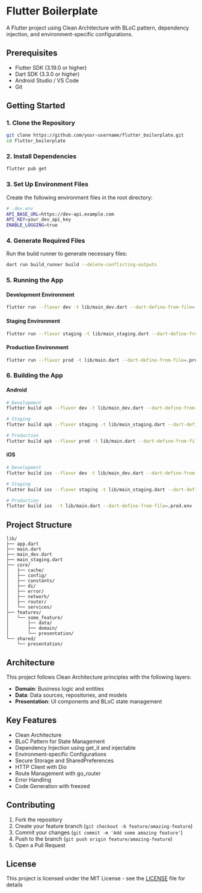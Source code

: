 # Flutter Boilerplate

A Flutter project using Clean Architecture with BLoC pattern, dependency injection, and environment-specific configurations.

## Prerequisites

- Flutter SDK (3.19.0 or higher)
- Dart SDK (3.3.0 or higher)
- Android Studio / VS Code
- Git

## Getting Started

### 1. Clone the Repository

```bash
git clone https://github.com/your-username/flutter_boilerplate.git
cd flutter_boilerplate
```

### 2. Install Dependencies

```bash
flutter pub get
```

### 3. Set Up Environment Files

Create the following environment files in the root directory:

```bash
# .dev.env
API_BASE_URL=https://dev-api.example.com
API_KEY=your_dev_api_key
ENABLE_LOGGING=true
```

### 4. Generate Required Files

Run the build runner to generate necessary files:

```bash
dart run build_runner build --delete-conflicting-outputs
```

### 5. Running the App

#### Development Environment
```bash
flutter run --flavor dev -t lib/main_dev.dart --dart-define-from-file=.dev.env
```

#### Staging Environment
```bash
flutter run --flavor staging -t lib/main_staging.dart --dart-define-from-file=.staging.env
```

#### Production Environment
```bash
flutter run --flavor prod -t lib/main.dart --dart-define-from-file=.prod.env
```

### 6. Building the App

#### Android
```bash
# Development
flutter build apk --flavor dev -t lib/main_dev.dart --dart-define-from-file=.dev.env

# Staging
flutter build apk --flavor staging -t lib/main_staging.dart --dart-define-from-file=.staging.env

# Production
flutter build apk --flavor prod -t lib/main.dart --dart-define-from-file=.prod.env
```

#### iOS
```bash
# Development
flutter build ios --flavor dev -t lib/main_dev.dart --dart-define-from-file=.dev.env

# Staging
flutter build ios --flavor staging -t lib/main_staging.dart --dart-define-from-file=.staging.env

# Production
flutter build ios  -t lib/main.dart --dart-define-from-file=.prod.env
```

## Project Structure

```
lib/
├── app.dart
├── main.dart
├── main_dev.dart
├── main_staging.dart
├── core/
│   ├── cache/
│   ├── config/
│   ├── constants/
│   ├── di/
│   ├── error/
│   ├── network/
│   ├── router/
│   └── services/
├── features/
│   └── some_feature/
│       ├── data/
│       ├── domain/
│       └── presentation/
└── shared/
    └── presentation/
```

## Architecture

This project follows Clean Architecture principles with the following layers:

- **Domain**: Business logic and entities
- **Data**: Data sources, repositories, and models
- **Presentation**: UI components and BLoC state management

## Key Features

- Clean Architecture
- BLoC Pattern for State Management
- Dependency Injection using get_it and injectable
- Environment-specific Configurations
- Secure Storage and SharedPreferences
- HTTP Client with Dio
- Route Management with go_router
- Error Handling
- Code Generation with freezed

## Contributing

1. Fork the repository
2. Create your feature branch (`git checkout -b feature/amazing-feature`)
3. Commit your changes (`git commit -m 'Add some amazing feature'`)
4. Push to the branch (`git push origin feature/amazing-feature`)
5. Open a Pull Request

## License

This project is licensed under the MIT License - see the [LICENSE](LICENSE) file for details